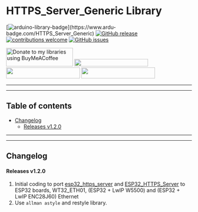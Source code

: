 # HTTPS_Server_Generic Library

[![arduino-library-badge](https://www.ardu-badge.com/badge/HTTPS_Server_Generic.svg?)](https://www.ardu-badge.com/HTTPS_Server_Generic)
[![GitHub release](https://img.shields.io/github/release/khoih-prog/HTTPS_Server_Generic.svg)](https://github.com/khoih-prog/HTTPS_Server_Generic/releases)
[![contributions welcome](https://img.shields.io/badge/contributions-welcome-brightgreen.svg?style=flat)](#Contributing)
[![GitHub issues](https://img.shields.io/github/issues/khoih-prog/HTTPS_Server_Generic.svg)](http://github.com/khoih-prog/HTTPS_Server_Generic/issues)

<a href="https://www.buymeacoffee.com/khoihprog6" title="Donate to my libraries using BuyMeACoffee"><img src="https://cdn.buymeacoffee.com/buttons/v2/default-yellow.png" alt="Donate to my libraries using BuyMeACoffee" style="height: 50px !important;width: 181px !important;" ></a>
<a href="https://www.buymeacoffee.com/khoihprog6" title="Donate to my libraries using BuyMeACoffee"><img src="https://img.shields.io/badge/buy%20me%20a%20coffee-donate-orange.svg?logo=buy-me-a-coffee&logoColor=FFDD00" style="height: 20px !important;width: 200px !important;" ></a>
<a href="https://profile-counter.glitch.me/khoih-prog/count.svg" title="Total khoih-prog Visitor count"><img src="https://profile-counter.glitch.me/khoih-prog/count.svg" style="height: 30px;width: 200px;"></a>
<a href="https://profile-counter.glitch.me/khoih-prog-HTTPS_Server_Generic/count.svg" title="HTTPS_Server_Generic Visitor count"><img src="https://profile-counter.glitch.me/khoih-prog-HTTPS_Server_Generic/count.svg" style="height: 30px;width: 200px;"></a>

---
---

## Table of contents

* [Changelog](#changelog)
  * [Releases v1.2.0](#releases-v120)



---
---

## Changelog

#### Releases v1.2.0

1. Initial coding to port [esp32_https_server](https://github.com/fhessel/esp32_https_server) and [ESP32_HTTPS_Server](https://github.com/khoih-prog/ESP32_HTTPS_Server) to ESP32 boards, WT32_ETH01, (ESP32 + LwIP W5500) and (ESP32 + LwIP ENC28J60) Ethernet
2. Use `allman astyle` and restyle library.

